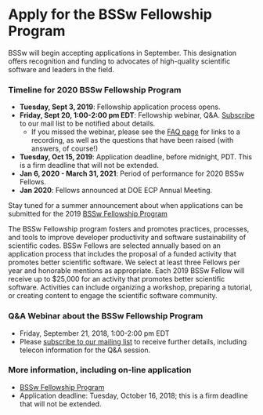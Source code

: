 # Apply for the BSSw Fellowship Program 

BSSw will begin accepting applications in September. This designation offers recognition and funding to advocates of high-quality scientific software and leaders in the field.

### Timeline for 2020 BSSw Fellowship Program

- **Tuesday, Sept 3, 2019**: Fellowship application process opens.
- **Friday, Sept 20, 1:00-2:00 pm EDT**: Fellowship webinar, Q&A. [Subscribe](https://bssw.io/pages/receive-our-email-digest) to our mail list to be notified about details.
  - If you missed the webinar, please see the [FAQ page](https://bssw.io/resources/bssw-fellowship-program-faq-2019) for links to a recording, as well as the questions that have been raised (with answers, of course!)
- **Tuesday, Oct 15, 2019**: Application deadline, before midnight, PDT. This is a firm deadline that will not be extended.
- **Jan 6, 2020 - March 31, 2021**: Period of performance for 2020 BSSw Fellows.
- **Jan 2020**: Fellows announced at DOE ECP Annual Meeting.

Stay tuned for a summer announcement about when applications can be submitted for the 2019 [BSSw Fellowship Program](https://bssw.io/pages/bssw-fellowship-program)

The BSSw Fellowship program fosters and promotes practices, processes, and tools to improve developer productivity and software sustainability of scientific codes. BSSw Fellows are selected annually based on an application process that includes the proposal of a funded activity that promotes better scientific software. We select at least three Fellows per year and honorable mentions as appropriate. Each 2019 BSSw Fellow will receive up to $25,000 for an activity that promotes better scientific software. Activities can include organizing a workshop, preparing a tutorial, or creating content to engage the scientific software community. 

### Q&A Webinar about the BSSw Fellowship Program
- Friday, September 21, 2018, 1:00-2:00 pm EDT 
- Please [subscribe to our mailing list](https://bssw.io/pages/receive-our-email-digest) to receive further details, including telecon information for the Q&A session.

### More information, including on-line application
- [BSSw Fellowship Program](https://bssw.io/fellowship)
- Application deadline: Tuesday, October 16, 2018; this is a firm deadline that will not be extended.
